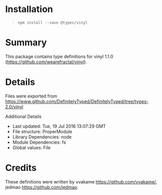 # Installation
> `npm install --save @types/vinyl`

# Summary
This package contains type definitions for vinyl 1.1.0 (https://github.com/wearefractal/vinyl).

# Details
Files were exported from https://www.github.com/DefinitelyTyped/DefinitelyTyped/tree/types-2.0/vinyl

Additional Details
 * Last updated: Tue, 19 Jul 2016 13:07:29 GMT
 * File structure: ProperModule
 * Library Dependencies: node
 * Module Dependencies: fs
 * Global values: File

# Credits
These definitions were written by vvakame <https://github.com/vvakame/>, jedmao <https://github.com/jedmao>.
